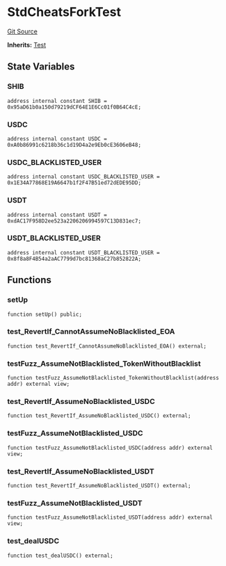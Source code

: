 # StdCheatsForkTest
[Git Source](https://github.com/dustinstacy/boncurs/blob/6c025f69156de715812d7a6a70f223cf6541ed15/lib/forge-std/test/StdCheats.t.sol)

**Inherits:**
[Test](/lib/forge-std/src/Test.sol/abstract.Test.md)


## State Variables
### SHIB

```solidity
address internal constant SHIB = 0x95aD61b0a150d79219dCF64E1E6Cc01f0B64C4cE;
```


### USDC

```solidity
address internal constant USDC = 0xA0b86991c6218b36c1d19D4a2e9Eb0cE3606eB48;
```


### USDC_BLACKLISTED_USER

```solidity
address internal constant USDC_BLACKLISTED_USER = 0x1E34A77868E19A6647b1f2F47B51ed72dEDE95DD;
```


### USDT

```solidity
address internal constant USDT = 0xdAC17F958D2ee523a2206206994597C13D831ec7;
```


### USDT_BLACKLISTED_USER

```solidity
address internal constant USDT_BLACKLISTED_USER = 0x8f8a8F4B54a2aAC7799d7bc81368aC27b852822A;
```


## Functions
### setUp


```solidity
function setUp() public;
```

### test_RevertIf_CannotAssumeNoBlacklisted_EOA


```solidity
function test_RevertIf_CannotAssumeNoBlacklisted_EOA() external;
```

### testFuzz_AssumeNotBlacklisted_TokenWithoutBlacklist


```solidity
function testFuzz_AssumeNotBlacklisted_TokenWithoutBlacklist(address addr) external view;
```

### test_RevertIf_AssumeNoBlacklisted_USDC


```solidity
function test_RevertIf_AssumeNoBlacklisted_USDC() external;
```

### testFuzz_AssumeNotBlacklisted_USDC


```solidity
function testFuzz_AssumeNotBlacklisted_USDC(address addr) external view;
```

### test_RevertIf_AssumeNoBlacklisted_USDT


```solidity
function test_RevertIf_AssumeNoBlacklisted_USDT() external;
```

### testFuzz_AssumeNotBlacklisted_USDT


```solidity
function testFuzz_AssumeNotBlacklisted_USDT(address addr) external view;
```

### test_dealUSDC


```solidity
function test_dealUSDC() external;
```

